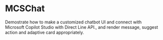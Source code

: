 # MCSChat
Demostrate how to make a customized chatbot UI and connect with Microsoft Copilot Studio with Direct Line API., and render message, suggest action and adaptive card appropriately.
